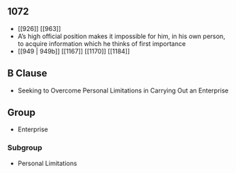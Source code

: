 ## 1072
- [[926]] [[963]] 
- A’s high official position makes it impossible for him, in his own person, to acquire information which he thinks of first importance
- [[949 | 949b]] [[1167]] [[1170]] [[1184]] 

## B Clause
- Seeking to Overcome Personal Limitations in Carrying Out an Enterprise

## Group
- Enterprise

### Subgroup
- Personal Limitations

